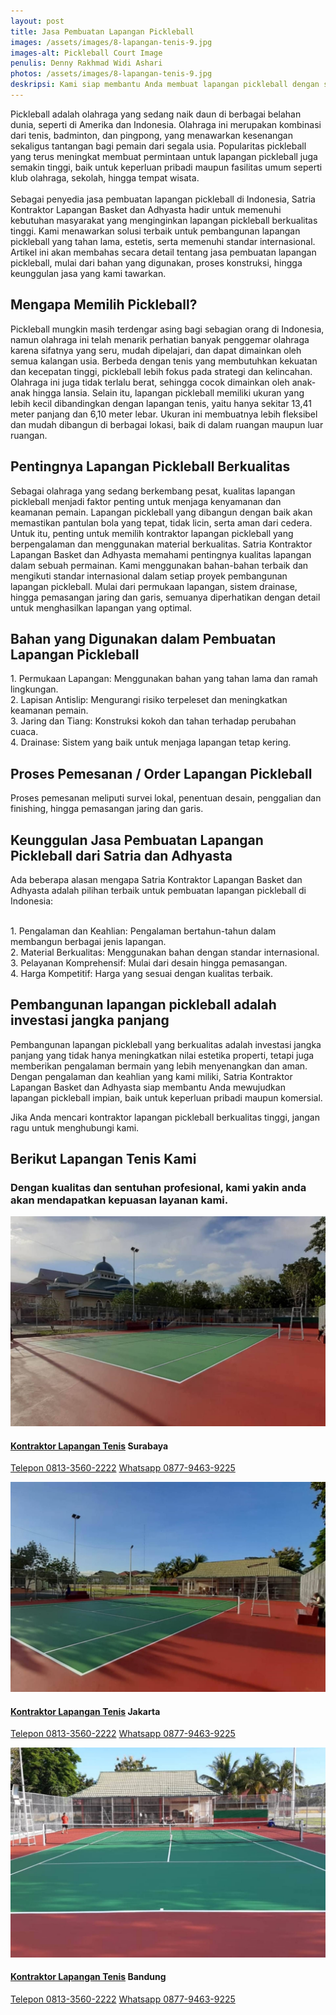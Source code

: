 ```yaml
---
layout: post
title: Jasa Pembuatan Lapangan Pickleball
images: /assets/images/8-lapangan-tenis-9.jpg
images-alt: Pickleball Court Image
penulis: Denny Rakhmad Widi Ashari
photos: /assets/images/8-lapangan-tenis-9.jpg
deskripsi: Kami siap membantu Anda membuat lapangan pickleball dengan standar internasional, sesuai kebutuhan pribadi atau fasilitas umum.
---
```

<section class="features11 cid-rvavbvzsVT" id="features11-5">
    <div class="container">
        <div class="media-container-row">
            <div class="align-left aside-content">
                <div class="mbr-section-text">
                    <p class="mbr-text mb-5 pt-3 mbr-light mbr-fonts-style display-5">
                        Pickleball adalah olahraga yang sedang naik daun di berbagai belahan dunia, seperti di Amerika dan Indonesia. Olahraga ini merupakan kombinasi dari tenis, badminton, dan pingpong, yang menawarkan kesenangan sekaligus tantangan bagi pemain dari segala usia. Popularitas pickleball yang terus meningkat membuat permintaan untuk lapangan pickleball juga semakin tinggi, baik untuk keperluan pribadi maupun fasilitas umum seperti klub olahraga, sekolah, hingga tempat wisata.
                        <br><br>
                        Sebagai penyedia jasa pembuatan lapangan pickleball di Indonesia, Satria Kontraktor Lapangan Basket dan Adhyasta hadir untuk memenuhi kebutuhan masyarakat yang menginginkan lapangan pickleball berkualitas tinggi. Kami menawarkan solusi terbaik untuk pembangunan lapangan pickleball yang tahan lama, estetis, serta memenuhi standar internasional. Artikel ini akan membahas secara detail tentang jasa pembuatan lapangan pickleball, mulai dari bahan yang digunakan, proses konstruksi, hingga keunggulan jasa yang kami tawarkan.
                    </p>
                    <h2 class="mbr-title pt-2 mbr-fonts-style display-2">Mengapa Memilih Pickleball?</h2>
                    <p class="mbr-text mb-5 pt-3 mbr-light mbr-fonts-style display-5">
                        Pickleball mungkin masih terdengar asing bagi sebagian orang di Indonesia, namun olahraga ini telah menarik perhatian banyak penggemar olahraga karena sifatnya yang seru, mudah dipelajari, dan dapat dimainkan oleh semua kalangan usia. Berbeda dengan tenis yang membutuhkan kekuatan dan kecepatan tinggi, pickleball lebih fokus pada strategi dan kelincahan. Olahraga ini juga tidak terlalu berat, sehingga cocok dimainkan oleh anak-anak hingga lansia.
                        Selain itu, lapangan pickleball memiliki ukuran yang lebih kecil dibandingkan dengan lapangan tenis, yaitu hanya sekitar 13,41 meter panjang dan 6,10 meter lebar. Ukuran ini membuatnya lebih fleksibel dan mudah dibangun di berbagai lokasi, baik di dalam ruangan maupun luar ruangan.</p>
                    <h2 class="mbr-title pt-2 mbr-fonts-style display-2">Pentingnya Lapangan Pickleball Berkualitas</h2>
                    <p class="mbr-text mb-5 pt-3 mbr-light mbr-fonts-style display-5">
                        Sebagai olahraga yang sedang berkembang pesat, kualitas lapangan pickleball menjadi faktor penting untuk menjaga kenyamanan dan keamanan pemain. Lapangan pickleball yang dibangun dengan baik akan memastikan pantulan bola yang tepat, tidak licin, serta aman dari cedera. Untuk itu, penting untuk memilih kontraktor lapangan pickleball yang berpengalaman dan menggunakan material berkualitas.
                        Satria Kontraktor Lapangan Basket dan Adhyasta memahami pentingnya kualitas lapangan dalam sebuah permainan. Kami menggunakan bahan-bahan terbaik dan mengikuti standar internasional dalam setiap proyek pembangunan lapangan pickleball. Mulai dari permukaan lapangan, sistem drainase, hingga pemasangan jaring dan garis, semuanya diperhatikan dengan detail untuk menghasilkan lapangan yang optimal.</p>
                    <h2 class="mbr-title pt-2 mbr-fonts-style display-2">Bahan yang Digunakan dalam Pembuatan Lapangan Pickleball</h2>
                    <p class="mbr-text mb-5 pt-3 mbr-light mbr-fonts-style display-5">
                        1. Permukaan Lapangan: Menggunakan bahan yang tahan lama dan ramah lingkungan.<br>
                        2. Lapisan Antislip: Mengurangi risiko terpeleset dan meningkatkan keamanan pemain.<br>
                        3. Jaring dan Tiang: Konstruksi kokoh dan tahan terhadap perubahan cuaca.<br>
                        4. Drainase: Sistem yang baik untuk menjaga lapangan tetap kering.
                    </p>
                    <h2 class="mbr-title pt-2 mbr-fonts-style display-2">Proses Pemesanan / Order Lapangan Pickleball</h2>
                    <p class="mbr-text mb-5 pt-3 mbr-light mbr-fonts-style display-5">
                        Proses pemesanan meliputi survei lokal, penentuan desain, penggalian dan finishing, hingga pemasangan jaring dan garis.
                    </p>
                    <h2 class="mbr-title pt-2 mbr-fonts-style display-2">Keunggulan Jasa Pembuatan Lapangan Pickleball dari Satria dan Adhyasta</h2>
                    Ada beberapa alasan mengapa Satria Kontraktor Lapangan Basket dan Adhyasta adalah pilihan terbaik untuk pembuatan lapangan pickleball di Indonesia: <br><br>
                    <p class="mbr-text mb-5 pt-3 mbr-light mbr-fonts-style display-5">
                        1. Pengalaman dan Keahlian: Pengalaman bertahun-tahun dalam membangun berbagai jenis lapangan.<br>
                        2. Material Berkualitas: Menggunakan bahan dengan standar internasional.<br>
                        3. Pelayanan Komprehensif: Mulai dari desain hingga pemasangan.<br>
                        4. Harga Kompetitif: Harga yang sesuai dengan kualitas terbaik.
                    </p>
                    <h2 class="mbr-title pt-2 mbr-fonts-style display-2">Pembangunan lapangan pickleball adalah investasi jangka panjang</h2>
                    <p class="mbr-text mb-5 pt-3 mbr-light mbr-fonts-style display-5">
                        Pembangunan lapangan pickleball yang berkualitas adalah investasi jangka panjang yang tidak hanya meningkatkan nilai estetika properti, tetapi juga memberikan pengalaman bermain yang lebih menyenangkan dan aman. Dengan pengalaman dan keahlian yang kami miliki, Satria Kontraktor Lapangan Basket dan Adhyasta siap membantu Anda mewujudkan lapangan pickleball impian, baik untuk keperluan pribadi maupun komersial.
                        <p class="mbr-text mb-5 pt-3 mbr-light mbr-fonts-style display-5">Jika Anda mencari kontraktor lapangan pickleball berkualitas tinggi, jangan ragu untuk menghubungi kami.
                    </p>
<section class="features15 cid-rr5Cowf967" id="features15-e">
    <div class="container">
        <h2 class="mbr-section-title pb-3 align-center mbr-fonts-style display-2">
            Berikut Lapangan Tenis Kami
        </h2>
        <h3 class="mbr-section-subtitle display-5 align-center mbr-fonts-style">
            Dengan kualitas dan sentuhan profesional, kami yakin anda akan mendapatkan kepuasan layanan kami.
        </h3>
        <div class="media-container-row container pt-5 mt-2">
            <div class="col-12 col-md-6 mb-4 col-lg-4">
                <div class="card flip-card p-5 align-center">
                    <div class="card-front card_cont">
                        <img src="/assets/images/8-lapangan-tenis-6.jpg" alt="adhyasta">
                    </div>
                    <div class="card_back card_cont">
                        <h4 class="card-title display-5 py-2 mbr-fonts-style">
                            <a href="/produk/spesialis-lapangan-tenis/">Kontraktor Lapangan Tenis</a> Surabaya
                        </h4>
                        <p class="mbr-text mbr-fonts-style display-7">
                            <a class="btn btn-primary display-4" href="tel:+6281335602222">Telepon 0813-3560-2222</a>
                            <a class="btn btn-primary display-4" href="https://api.whatsapp.com/send?text=Hallo%20Adhyasta.com%20(Nama)%20(Alamat)%20&amp;phone=6287794639225">Whatsapp 0877-9463-9225</a>
                        </p>
                    </div>
                </div>
            </div>
            <div class="col-12 col-md-6 mb-4 col-lg-4">
                <div class="card flip-card p-5 align-center">
                    <div class="card-front card_cont">
                        <img src="/assets/images/8-lapangan-tenis-3.jpg" alt="adhyasta">
                    </div>
                    <div class="card_back card_cont">
                        <h4 class="card-title py-2 mbr-fonts-style display-5">
                            <a href="/produk/spesialis-lapangan-tenis/">Kontraktor Lapangan Tenis</a> Jakarta
                        </h4>
                        <p class="mbr-text mbr-fonts-style display-7">
                            <a class="btn btn-primary display-4" href="tel:+6281335602222">Telepon 0813-3560-2222</a>
                            <a class="btn btn-primary display-4" href="https://api.whatsapp.com/send?text=Hallo%20Adhyasta.com%20(Nama)%20(Alamat)%20&amp;phone=6287794639225">Whatsapp 0877-9463-9225</a>
                        </p>
                    </div>
                </div>
            </div>
            <div class="col-12 col-md-6 mb-4 col-lg-4">
                <div class="card flip-card p-5 align-center">
                    <div class="card-front card_cont">
                        <img src="/assets/images/8-lapangan-tenis-4.jpg" alt="adhyasta">
                    </div>
                    <div class="card_back card_cont">
                        <h4 class="card-title py-2 mbr-fonts-style display-5">
                            <a href="/produk/spesialis-lapangan-tenis/">Kontraktor Lapangan Tenis</a> Bandung
                        </h4>
                        <p class="mbr-text mbr-fonts-style display-7">
                            <a class="btn btn-primary display-4" href="tel:+6281335602222">Telepon 0813-3560-2222</a>
                            <a class="btn btn-primary display-4" href="https://api.whatsapp.com/send?text=Hallo%20Adhyasta.com%20(Nama)%20(Alamat)%20&amp;phone=6287794639225">Whatsapp 0877-9463-9225</a>
                        </p>
                    </div>
                </div>
            </div>
        </div>
    </div>
</section>